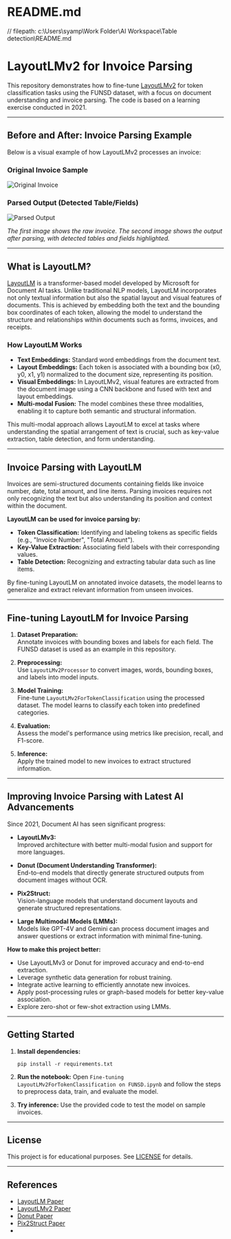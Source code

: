 # README.md
// filepath: c:\Users\syamp\Work Folder\AI Workspace\Table detection\README.md

# LayoutLMv2 for Invoice Parsing

This repository demonstrates how to fine-tune [LayoutLMv2](https://github.com/microsoft/unilm/tree/master/layoutlm) for token classification tasks using the FUNSD dataset, with a focus on document understanding and invoice parsing. The code is based on a learning exercise conducted in 2021.

---

## Before and After: Invoice Parsing Example

Below is a visual example of how LayoutLMv2 processes an invoice:

### Original Invoice Sample

![Original Invoice](input_image.png)

### Parsed Output (Detected Table/Fields)

![Parsed Output](output_image.png)

*The first image shows the raw invoice. The second image shows the output after parsing, with detected tables and fields highlighted.*

---

## What is LayoutLM?

[LayoutLM](https://arxiv.org/abs/1912.13318) is a transformer-based model developed by Microsoft for Document AI tasks. Unlike traditional NLP models, LayoutLM incorporates not only textual information but also the spatial layout and visual features of documents. This is achieved by embedding both the text and the bounding box coordinates of each token, allowing the model to understand the structure and relationships within documents such as forms, invoices, and receipts.

### How LayoutLM Works

- **Text Embeddings:** Standard word embeddings from the document text.
- **Layout Embeddings:** Each token is associated with a bounding box (x0, y0, x1, y1) normalized to the document size, representing its position.
- **Visual Embeddings:** In LayoutLMv2, visual features are extracted from the document image using a CNN backbone and fused with text and layout embeddings.
- **Multi-modal Fusion:** The model combines these three modalities, enabling it to capture both semantic and structural information.

This multi-modal approach allows LayoutLM to excel at tasks where understanding the spatial arrangement of text is crucial, such as key-value extraction, table detection, and form understanding.

---

## Invoice Parsing with LayoutLM

Invoices are semi-structured documents containing fields like invoice number, date, total amount, and line items. Parsing invoices requires not only recognizing the text but also understanding its position and context within the document.

**LayoutLM can be used for invoice parsing by:**
- **Token Classification:** Identifying and labeling tokens as specific fields (e.g., "Invoice Number", "Total Amount").
- **Key-Value Extraction:** Associating field labels with their corresponding values.
- **Table Detection:** Recognizing and extracting tabular data such as line items.

By fine-tuning LayoutLM on annotated invoice datasets, the model learns to generalize and extract relevant information from unseen invoices.

---

## Fine-tuning LayoutLM for Invoice Parsing

1. **Dataset Preparation:**  
   Annotate invoices with bounding boxes and labels for each field. The FUNSD dataset is used as an example in this repository.

2. **Preprocessing:**  
   Use `LayoutLMv2Processor` to convert images, words, bounding boxes, and labels into model inputs.

3. **Model Training:**  
   Fine-tune `LayoutLMv2ForTokenClassification` using the processed dataset. The model learns to classify each token into predefined categories.

4. **Evaluation:**  
   Assess the model's performance using metrics like precision, recall, and F1-score.

5. **Inference:**  
   Apply the trained model to new invoices to extract structured information.

---

## Improving Invoice Parsing with Latest AI Advancements

Since 2021, Document AI has seen significant progress:

- **LayoutLMv3:**  
  Improved architecture with better multi-modal fusion and support for more languages.

- **Donut (Document Understanding Transformer):**  
  End-to-end models that directly generate structured outputs from document images without OCR.

- **Pix2Struct:**  
  Vision-language models that understand document layouts and generate structured representations.

- **Large Multimodal Models (LMMs):**  
  Models like GPT-4V and Gemini can process document images and answer questions or extract information with minimal fine-tuning.

**How to make this project better:**
- Use LayoutLMv3 or Donut for improved accuracy and end-to-end extraction.
- Leverage synthetic data generation for robust training.
- Integrate active learning to efficiently annotate new invoices.
- Apply post-processing rules or graph-based models for better key-value association.
- Explore zero-shot or few-shot extraction using LMMs.

---

## Getting Started

1. **Install dependencies:**
   ```
   pip install -r requirements.txt
   ```

2. **Run the notebook:**
   Open `Fine-tuning LayoutLMv2ForTokenClassification on FUNSD.ipynb` and follow the steps to preprocess data, train, and evaluate the model.

3. **Try inference:**
   Use the provided code to test the model on sample invoices.

---

## License

This project is for educational purposes. See [LICENSE](LICENSE) for details.

---

## References

- [LayoutLM Paper](https://arxiv.org/abs/1912.13318)
- [LayoutLMv2 Paper](https://arxiv.org/abs/2012.14740)
- [Donut Paper](https://arxiv.org/abs/2111.15664)
- [Pix2Struct Paper](https://arxiv.org/abs/2210.03347)
-